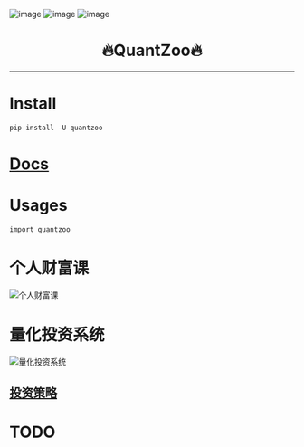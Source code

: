 

![image](https://img.shields.io/pypi/v/quantzoo.svg) ![image](https://img.shields.io/travis/Jie-Yuan/quantzoo.svg) ![image](https://readthedocs.org/projects/quantzoo/badge/?version=latest)



<h1 align = "center">🔥QuantZoo🔥</h1>

---
# Install
```python
pip install -U quantzoo
```

# [Docs](https://jie-yuan.github.io/quantzoo/)

# Usages
```
import quantzoo
```

# 个人财富课
![个人财富课](https://tva1.sinaimg.cn/large/e6c9d24egy1h1dum2e0xij20ef0ctdgw.jpg)

# 量化投资系统
![量化投资系统](https://tva1.sinaimg.cn/large/e6c9d24egy1h1dunn77maj20e30aoaa8.jpg)


[投资策略](./投资策略)
---
# TODO
